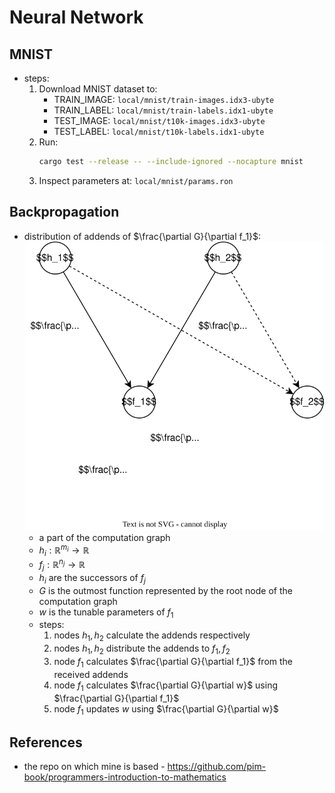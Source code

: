 # Neural Network

## MNIST

- steps:
  1.  Download MNIST dataset to:
      - TRAIN_IMAGE: `local/mnist/train-images.idx3-ubyte`
      - TRAIN_LABEL: `local/mnist/train-labels.idx1-ubyte`
      - TEST_IMAGE: `local/mnist/t10k-images.idx3-ubyte`
      - TEST_LABEL: `local/mnist/t10k-labels.idx1-ubyte`
  1.  Run:
      ```sh
      cargo test --release -- --include-ignored --nocapture mnist
      ```
  1.  Inspect parameters at: `local/mnist/params.ron`

## Backpropagation

- distribution of addends of $\frac{\partial G}{\partial f_1}$:
  ![](img/backpropagation.svg)
  - a part of the computation graph
  - $h_i : \mathbb{R}^{m_i} \to \mathbb{R}$
  - $f_j : \mathbb{R}^{n_j} \to \mathbb{R}$
  - $h_i$ are the successors of $f_j$
  - $G$ is the outmost function represented by the root node of the computation graph
  - $w$ is the tunable parameters of $f_1$
  - steps:
    1. nodes $h_1, h_2$ calculate the addends respectively
    1. nodes $h_1, h_2$ distribute the addends to $f_1, f_2$
    1. node $f_1$ calculates $\frac{\partial G}{\partial f_1}$ from the received addends
    1. node $f_1$ calculates $\frac{\partial G}{\partial w}$ using $\frac{\partial G}{\partial f_1}$
    1. node $f_1$ updates $w$ using $\frac{\partial G}{\partial w}$

## References

- the repo on which mine is based - <https://github.com/pim-book/programmers-introduction-to-mathematics>
